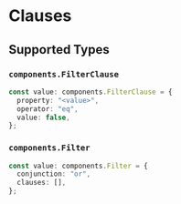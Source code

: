 # Clauses


## Supported Types

### `components.FilterClause`

```typescript
const value: components.FilterClause = {
  property: "<value>",
  operator: "eq",
  value: false,
};
```

### `components.Filter`

```typescript
const value: components.Filter = {
  conjunction: "or",
  clauses: [],
};
```

